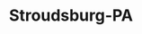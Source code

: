 ---
title: Stroudsburg-PA
slug: stroudsburg-pa
f_state:
- cms/state/pennsylvania.md
f_locations:
- cms/payday-loan/advance-america-2238.md
- cms/payday-loan/advance-america-3122.md
- cms/payday-loan/community-check-cashing-15231.md
- cms/payday-loan/community-check-cashing-servic-15243.md
- cms/payday-loan/community-check-cashing-services-inc-15245.md
- cms/payday-loan/technical-home-inspection-services-llc-27163.md
- cms/payday-loan/tropical-express-27953.md
- cms/payday-loan/tropical-express-27954.md
- cms/payday-loan/united-check-cashing-28131.md
updated-on: '2024-05-30T13:41:28.615Z'
created-on: '2024-05-30T13:41:28.615Z'
published-on: '2024-05-30T13:54:32.469Z'
f_city: Stroudsburg
layout: '[city].html'
tags: city
---